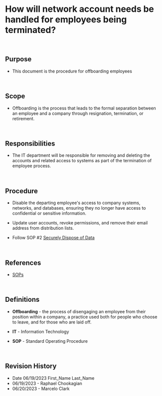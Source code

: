 # How will network account needs be handled for employees being terminated?

<br>

## Purpose

* This document is the procedure for offboarding employees

<br>

## Scope

* Offboarding is the process that leads to the formal separation between an employee and a company through resignation, termination, or retirement.

<br>

## Responsibilities

* The IT department will be responsible for removing and deleting the accounts and related access to systems as part of the termination of employee process. 

<br>

## Procedure

* Disable the departing employee's access to company systems, networks, and databases, ensuring they no longer have access to confidential or sensitive information.

* Update user accounts, revoke permissions, and remove their email address from distribution lists.
<!--Raph, could you confirm correct link-->
* Follow SOP #2 [Securely Dispose of Data](https://docs.google.com/document/d/1qaOVeaiqHOQHmHh9LnZrZX2WOdH1vHZ7_nDLOwAnlek/edit)

<br>

## References

* [SOPs](../SOPs/)

<br>

## Definitions

* **Offboarding** - the process of disengaging an employee from their position within a company, a practice used both for people who choose to leave, and for those who are laid off.

* **IT** - Information Technology

* **SOP** - Standard Operating Procedure

<br>

## Revision History

* Date 06/19/2023 First_Name Last_Name
* 06/19/2023 - Raphael Chookagian
* 06/20/2023 - Marcelo Clark
